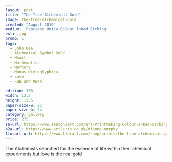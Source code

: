 ```yaml
---
layout: post
title: "The True Alchemical Gold"
image: the-true-alchemical-gold
created: "August 2019"
medium: 'Fabriano Unica Colour Inked Etching'
ext: .jpg
promo: 1
tags:
  - John Dee
  - Alchemical Symbol Gold
  - Heart
  - Mathematics
  - Mercury
  - Monas Hieroglyphica
  - Love
  - Sun and Moon

edition: 100
width: 13.5 
height: 13.5
paper-size-w: 23
paper-size-h: 24
category: gallery
price: 275
sa-url: https://www.saatchiart.com/art/Printmaking-Colour-Inked-Etching-Limited-Edition-of-100/19454/6531611/view
a2a-url: https://www.art2arts.co.uk/dianne-murphy
1forart-url: https://www.1forart.com/shop/prints/the-true-alchemical-gold/
---
```


The Alchemists searched for the essence of life within their chemical experiments but love is the real gold
